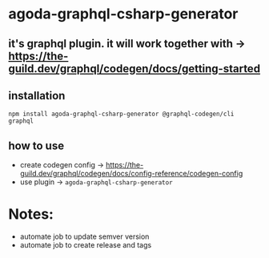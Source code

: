 # agoda-graphql-csharp-generator
## it's graphql plugin. it will work together with -> https://the-guild.dev/graphql/codegen/docs/getting-started

## installation
```node
npm install agoda-graphql-csharp-generator @graphql-codegen/cli graphql
```

## how to use
- create codegen config -> https://the-guild.dev/graphql/codegen/docs/config-reference/codegen-config
- use plugin -> `agoda-graphql-csharp-generator`

# Notes:
- automate job to update semver version
- automate job to create release and tags
